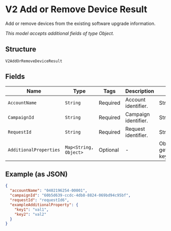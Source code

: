 
# V2 Add or Remove Device Result

Add or remove devices from the existing software upgrade information.

*This model accepts additional fields of type Object.*

## Structure

`V2AddOrRemoveDeviceResult`

## Fields

| Name | Type | Tags | Description | Getter | Setter |
|  --- | --- | --- | --- | --- | --- |
| `AccountName` | `String` | Required | Account identifier. | String getAccountName() | setAccountName(String accountName) |
| `CampaignId` | `String` | Required | Campaign identifier. | String getCampaignId() | setCampaignId(String campaignId) |
| `RequestId` | `String` | Required | Request identifier. | String getRequestId() | setRequestId(String requestId) |
| `AdditionalProperties` | `Map<String, Object>` | Optional | - | Object getAdditionalProperty(String key) | additionalProperty(String key, Object value) |

## Example (as JSON)

```json
{
  "accountName": "0402196254-00001",
  "campaignId": "60b5d639-ccdc-4db8-8824-069bd94c95bf",
  "requestId": "requestId6",
  "exampleAdditionalProperty": {
    "key1": "val1",
    "key2": "val2"
  }
}
```


